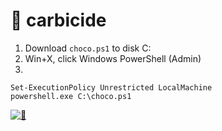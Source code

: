 # 🍫 carbicide

1. Download `choco.ps1` to disk C:
2. Win+X, click Windows PowerShell (Admin)
3. 

```
Set-ExecutionPolicy Unrestricted LocalMachine
powershell.exe C:\choco.ps1
```

[![🍫](https://i.imgur.com/CFCt8wq.gif)](https://github.com/ksevelyar/carbicide/blob/master/choco.ps1)
